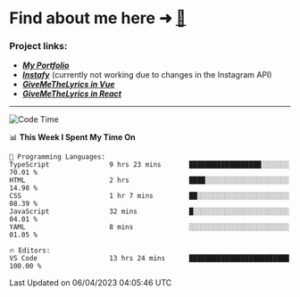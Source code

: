 # Find about me here ➜ [🧑](https://pauabella.dev)

### Project links:
- ***[My Portfolio](https://pauabella.dev)***
- ***[Instafy](https://instafy.me)*** (currently not working due to changes in the Instagram API)
- ***[GiveMeTheLyrics in Vue](https://lyrics.pauabella.dev)***
- ***[GiveMeTheLyrics in React](https://pauabella.dev/GiveMeTheLyrics)***

---
<!--START_SECTION:waka-->
![Code Time](http://img.shields.io/badge/Code%20Time-2%2C059%20hrs%2047%20mins-blue)

📊 **This Week I Spent My Time On** 

```text
💬 Programming Languages: 
TypeScript               9 hrs 23 mins       ██████████████████░░░░░░░   70.01 % 
HTML                     2 hrs               ████░░░░░░░░░░░░░░░░░░░░░   14.98 % 
CSS                      1 hr 7 mins         ██░░░░░░░░░░░░░░░░░░░░░░░   08.39 % 
JavaScript               32 mins             █░░░░░░░░░░░░░░░░░░░░░░░░   04.01 % 
YAML                     8 mins              ░░░░░░░░░░░░░░░░░░░░░░░░░   01.05 % 

🔥 Editors: 
VS Code                  13 hrs 24 mins      █████████████████████████   100.00 % 
```


 Last Updated on 06/04/2023 04:05:46 UTC
<!--END_SECTION:waka-->

